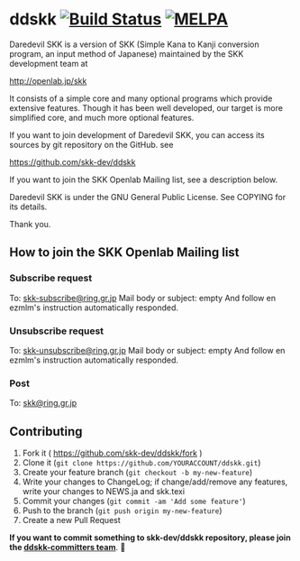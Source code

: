 ddskk  [![Build Status](https://travis-ci.org/skk-dev/ddskk.svg?branch=master)](https://travis-ci.org/skk-dev/ddskk) [![MELPA](http://melpa.org/packages/ddskk-badge.svg)](http://melpa.org/#/ddskk)
=====

Daredevil SKK is a version of SKK (Simple Kana to Kanji conversion
program, an input method of Japanese) maintained by the SKK
development team at

http://openlab.jp/skk

It consists of a simple core and many optional programs which provide
extensive features.  Though it has been well developed, our target is
more simplified core, and much more optional features.

If you want to join development of Daredevil SKK, you can access its
sources by git repository on the GitHub. see

https://github.com/skk-dev/ddskk

If you want to join the SKK Openlab Mailing list, see a description
below.

Daredevil SKK is under the GNU General Public License.  See COPYING
for its details.

Thank you.

## How to join the SKK Openlab Mailing list

### Subscribe request

  To: skk-subscribe@ring.gr.jp
  Mail body or subject: empty
  And follow en ezmlm's instruction automatically responded.

### Unsubscribe request

  To: skk-unsubscribe@ring.gr.jp
  Mail body or subject: empty
  And follow en ezmlm's instruction automatically responded.

### Post
  To: skk@ring.gr.jp

## Contributing
  1. Fork it ( https://github.com/skk-dev/ddskk/fork )
  2. Clone it (`git clone https://github.com/YOURACCOUNT/ddskk.git`)
  3. Create your feature branch (`git checkout -b my-new-feature`)
  4. Write your changes to ChangeLog; if change/add/remove any features, write your changes to NEWS.ja and skk.texi
  5. Commit your changes (`git commit -am 'Add some feature'`)
  6. Push to the branch (`git push origin my-new-feature`)
  7. Create a new Pull Request

**If you want to commit something to skk-dev/ddskk repository, please join the [ddskk-committers team](https://github.com/orgs/skk-dev/teams/ddskk-committers)**.

<!--
Local variables:
mode: markdown
fill-column: 72
end:
-->
